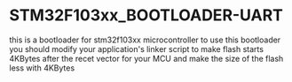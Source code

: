 # STM32F103xx_BOOTLOADER-UART

this is a bootloader for stm32f103xx microcontroller
to use this bootloader you should modify your application's linker script to make flash starts 4KBytes after the recet vector for your MCU and make the size of the flash less with 4KBytes
